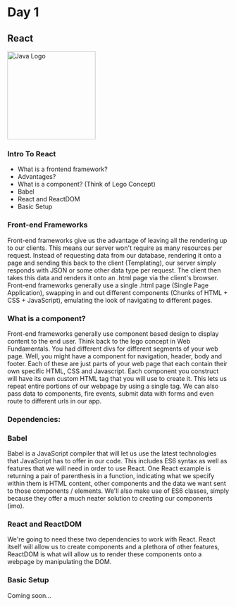 # Day 1

## React

<img src="https://eternitech.com/wp-content/uploads/2016/12/ReactJS.png" alt="Java Logo" width="200px">

### Intro To React

* What is a frontend framework?
* Advantages?
* What is a component? (Think of Lego Concept)
* Babel
* React and ReactDOM
* Basic Setup

### Front-end Frameworks

Front-end frameworks give us the advantage of leaving all the rendering up to our clients. This means our server won't require as many resources per request. Instead of requesting data from our database, rendering it onto a page and sending this back to the client (Templating), our server simply responds with JSON or some other data type per request. The client then takes this data and renders it onto an .html page via the client's browser. Front-end frameworks generally use a single .html page (Single Page Application), swapping in and out different components (Chunks of HTML + CSS + JavaScript), emulating the look of navigating to different pages.

### What is a component?

Front-end frameworks generally use component based design to display content to the end user. Think back to the lego concept in Web Fundamentals. You had different divs for different segments of your web page. Well, you might have a component for navigation, header, body and footer. Each of these are just parts of your web page that each contain their own specific HTML, CSS and Javascript. Each component you construct will have its own custom HTML tag that you will use to create it. This lets us repeat entire portions of our webpage by using a single tag. We can also pass data to components, fire events, submit data with forms and even route to different urls in our app.

### Dependencies:

### Babel

Babel is a JavaScript compiler that will let us use the latest technologies that JavaScript has to offer in our code. This includes ES6 syntax as well as features that we will need in order to use React. One React example is returning a pair of parenthesis in a function, indicating what we specify within them is HTML content, other components and the data we want sent to those components / elements. We'll also make use of ES6 classes, simply because they offer a much neater solution to creating our components (imo).


### React and ReactDOM

We're going to need these two dependencies to work with React. React itself will allow us to create components and a plethora of other features, ReactDOM is what will allow us to render these components onto a webpage by manipulating the DOM.


### Basic Setup

Coming soon...